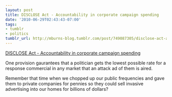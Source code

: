 ```yaml
---
layout: post
title: DISCLOSE Act - Accountability in corporate campaign spending
date: '2010-06-29T02:43:43-07:00'
tags:
- tumblr
- politics
tumblr_url: http://mburns-blog.tumblr.com/post/749087305/disclose-act-accountability-in-corporate
---
```

<a href="http://wyden.senate.gov/newsroom/press/release/?id=3b3b1e9f-2d62-4cf4-b719-89e5eb3b7514">DISCLOSE Act - Accountability in corporate campaign spending</a>

One provision gaurantees that a politician gets the lowest possible rate for a response commercial in any market that an attack ad of them is aired.


Remember that time when we chopped up our public frequencies and gave them to private companies for pennies so they could sell invasive advertising into our homes for billions of dollars? 

